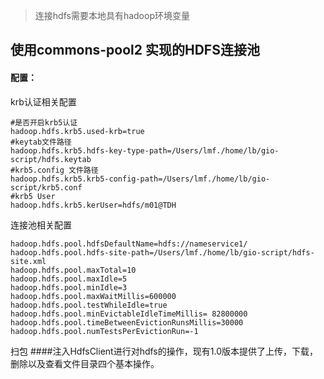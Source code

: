 > 连接hdfs需要本地具有hadoop环境变量

## 使用commons-pool2 实现的HDFS连接池

#### 配置：

krb认证相关配置
```properties 
#是否开启krb5认证 
hadoop.hdfs.krb5.used-krb=true
#keytab文件路径
hadoop.hdfs.krb5.hdfs-key-type-path=/Users/lmf./home/lb/gio-script/hdfs.keytab
#krb5.config 文件路径
hadoop.hdfs.krb5.krb5-config-path=/Users/lmf./home/lb/gio-script/krb5.conf
#krb5 User
hadoop.hdfs.krb5.kerUser=hdfs/m01@TDH
```

连接池相关配置
```properties
hadoop.hdfs.pool.hdfsDefaultName=hdfs://nameservice1/
hadoop.hdfs.pool.hdfs-site-path=/Users/lmf./home/lb/gio-script/hdfs-site.xml
hadoop.hdfs.pool.maxTotal=10
hadoop.hdfs.pool.maxIdle=5
hadoop.hdfs.pool.minIdle=3
hadoop.hdfs.pool.maxWaitMillis=600000
hadoop.hdfs.pool.testWhileIdle=true
hadoop.hdfs.pool.minEvictableIdleTimeMillis= 82800000
hadoop.hdfs.pool.timeBetweenEvictionRunsMillis=30000
hadoop.hdfs.pool.numTestsPerEvictionRun=-1
```

扫包
####注入HdfsClient进行对hdfs的操作，现有1.0版本提供了上传，下载，删除以及查看文件目录四个基本操作。
